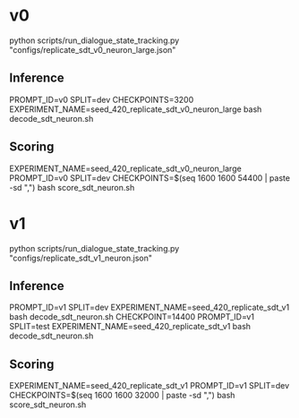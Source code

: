 # v0

python scripts/run_dialogue_state_tracking.py "configs/replicate_sdt_v0_neuron_large.json"

## Inference

PROMPT_ID=v0 SPLIT=dev CHECKPOINTS=3200 EXPERIMENT_NAME=seed_420_replicate_sdt_v0_neuron_large bash decode_sdt_neuron.sh

## Scoring 

EXPERIMENT_NAME=seed_420_replicate_sdt_v0_neuron_large PROMPT_ID=v0 SPLIT=dev CHECKPOINTS=$(seq 1600 1600 54400 | paste -sd ",") bash score_sdt_neuron.sh

# v1 

python scripts/run_dialogue_state_tracking.py "configs/replicate_sdt_v1_neuron.json"

## Inference

PROMPT_ID=v1 SPLIT=dev EXPERIMENT_NAME=seed_420_replicate_sdt_v1 bash decode_sdt_neuron.sh
CHECKPOINT=14400 PROMPT_ID=v1 SPLIT=test EXPERIMENT_NAME=seed_420_replicate_sdt_v1 bash decode_sdt_neuron.sh

## Scoring
EXPERIMENT_NAME=seed_420_replicate_sdt_v1 PROMPT_ID=v1 SPLIT=dev CHECKPOINTS=$(seq 1600 1600 32000 | paste -sd ",") bash score_sdt_neuron.sh

